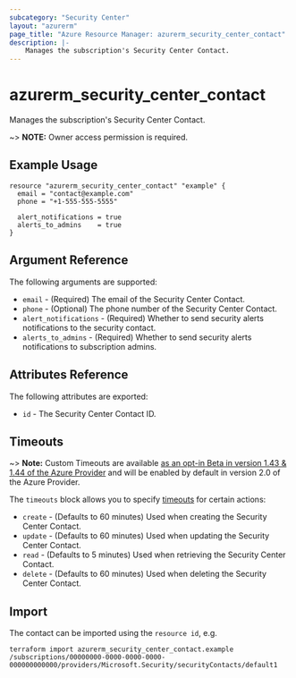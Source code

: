 ```yaml
---
subcategory: "Security Center"
layout: "azurerm"
page_title: "Azure Resource Manager: azurerm_security_center_contact"
description: |-
    Manages the subscription's Security Center Contact.
---
```


# azurerm_security_center_contact

Manages the subscription's Security Center Contact.

~> **NOTE:** Owner access permission is required.

## Example Usage

```hcl
resource "azurerm_security_center_contact" "example" {
  email = "contact@example.com"
  phone = "+1-555-555-5555"

  alert_notifications = true
  alerts_to_admins    = true
}
```

## Argument Reference

The following arguments are supported:

* `email` - (Required) The email of the Security Center Contact.
* `phone` - (Optional) The phone number of the Security Center Contact.
* `alert_notifications` - (Required) Whether to send security alerts notifications to the security contact.
* `alerts_to_admins` - (Required) Whether to send security alerts notifications to subscription admins.

## Attributes Reference

The following attributes are exported:

* `id` - The Security Center Contact ID.

## Timeouts

~> **Note:** Custom Timeouts are available [as an opt-in Beta in version 1.43 & 1.44 of the Azure Provider](/docs/providers/azurerm/guides/2.0-beta.html) and will be enabled by default in version 2.0 of the Azure Provider.

The `timeouts` block allows you to specify [timeouts](https://www.terraform.io/docs/configuration/resources.html#timeouts) for certain actions:

* `create` - (Defaults to 60 minutes) Used when creating the Security Center Contact.
* `update` - (Defaults to 60 minutes) Used when updating the Security Center Contact.
* `read` - (Defaults to 5 minutes) Used when retrieving the Security Center Contact.
* `delete` - (Defaults to 60 minutes) Used when deleting the Security Center Contact.


## Import

The contact can be imported using the `resource id`, e.g.

```shell
terraform import azurerm_security_center_contact.example /subscriptions/00000000-0000-0000-0000-000000000000/providers/Microsoft.Security/securityContacts/default1
```
